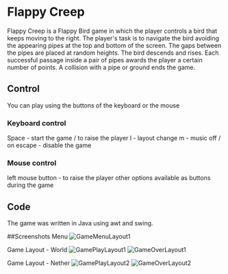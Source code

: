 # Flappy Creep 

Flappy Creep is a Flappy Bird game in which the player controls a bird that keeps moving to the right. The player's task is to navigate the bird avoiding the appearing pipes at the top and bottom of the screen. The gaps between the pipes are placed at random heights. The bird descends and rises. Each successful passage inside a pair of pipes awards the player a certain number of points. A collision with a pipe or ground ends the game.

## Control

You can play using the buttons of the keyboard or the mouse

### Keyboard control

Space - start the game / to raise the player
l - layout change
m - music off / on
escape - disable the game

### Mouse control

left mouse button - to raise the player
other options available as buttons during the game

## Code
The game was written in Java using awt and swing.


##Screenshots
Menu
![GameMenuLayout1](https://raw.githubusercontent.com/kub4l4/FlappyCreep/main/images/Menu.png)

Game Layout - World
![GamePlayLayout1](https://raw.githubusercontent.com/kub4l4/FlappyCreep/main/images/Game1.png)
![GameOverLayout1](https://raw.githubusercontent.com/kub4l4/FlappyCreep/main/images/GameOver1.png)

Game Layout - Nether
![GamePlayLayout2](https://raw.githubusercontent.com/kub4l4/FlappyCreep/main/images/Game2.png)
![GameOverLayout2](https://raw.githubusercontent.com/kub4l4/FlappyCreep/main/images/GameOver2.png)

